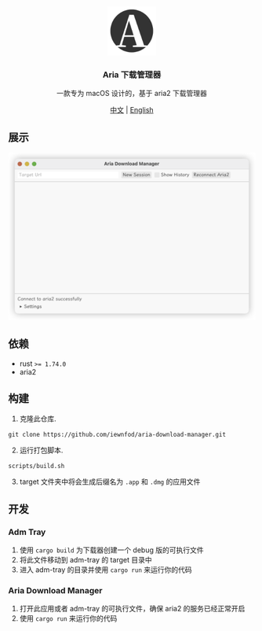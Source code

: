 <p align="center">
<a href="./assets/icon.raw.png">
<img src="./assets/icon.raw.png" width="100" height="100" alt="logo">
</a>
<h3 align="center">Aria 下载管理器</h3>
<p align="center">一款专为 macOS 设计的，基于 aria2 下载管理器</p>
</p>
<p align="center">
<a href="./README_zh.md">中文</a> | <a href="./README.md">English</a>
</p>

## 展示
![show_img](./assets/show.png)

## 依赖
* rust `>= 1.74.0`
* aria2

## 构建
1. 克隆此仓库.
```shell
git clone https://github.com/iewnfod/aria-download-manager.git
```
2. 运行打包脚本.
```shell
scripts/build.sh
```
3. target 文件夹中将会生成后缀名为 `.app` 和 `.dmg` 的应用文件

## 开发
### Adm Tray
1. 使用 `cargo build` 为下载器创建一个 debug 版的可执行文件
2. 将此文件移动到 adm-tray 的 target 目录中
3. 进入 adm-tray 的目录并使用 `cargo run` 来运行你的代码
### Aria Download Manager
1. 打开此应用或者 adm-tray 的可执行文件，确保 aria2 的服务已经正常开启
2. 使用 `cargo run` 来运行你的代码
